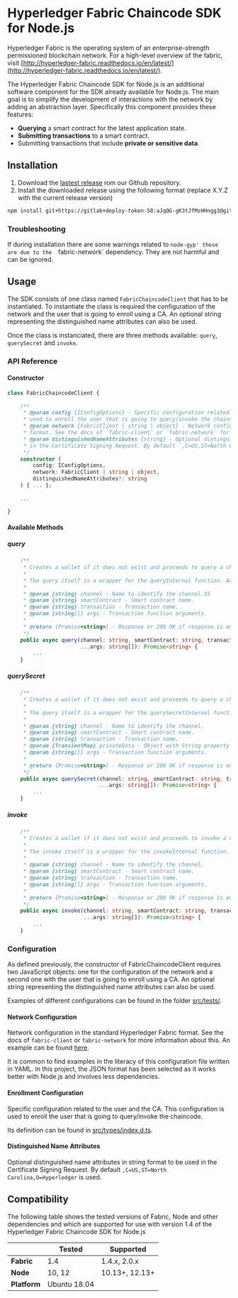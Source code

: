 # Hyperledger Fabric Chaincode SDK for Node.js

Hyperledger Fabric is the operating system of an enterprise-strength permissioned blockchain network. For a high-level 
overview of the fabric, visit [http://hyperledger-fabric.readthedocs.io/en/latest/](http://hyperledger-fabric.readthedocs.io/en/latest/).

The Hyperledger Fabric Chaincode SDK for Node.js is an additional software component for the SDK already available for Node.js. The main goal
is to simplify the development of interactions with the network by adding an abstraction layer. Specifically this component provides these features:
    
* **Querying** a smart contract for the latest application state.
* **Submitting transactions** to a smart contract.
* Submitting transactions that include **private or sensitive data**.

## Installation

1. Download the [lastest release](https://gitlab.iti.upv.es/blockchain/blockchain-commons/fabric-chaincode-client/-/tags?utf8=%E2%9C%93&search=release-) rom our Github repository.
2. Install the downloaded release using the following format (replace X.Y.Z with the current release version)

```bash
npm install git+https://gitlab+deploy-token-58:aJqQG-gK3tJfMsHHngg3@gitlab.iti.upv.es/blockchain/blockchain-commons/fabric-chaincode-client.git#release-X.Y.Z
```

### Troubleshooting

If during installation there are some warnings related to `node-gyp' these are due to the 
`fabric-network` dependency. They are not harmful and can be ignored.

## Usage

The SDK consists of one class named `FabricChaincodeClient` that has to be instantiated. To instantiate the class is required the configuration of the network and the user that is going to enroll using a CA. An optional string representing the distinguished name attributes can 
also be used.

Once the class is instanciated, there are three methods  available: `query`, `querySecret` and `invoke`.

### API Reference

#### Constructor

```typescript
class FabricChaincodeClient {
    
    /**
     * @param config {IConfigOptions} - Specific configuration related to the user and the CA. This configuration is
     * used to enroll the user that is going to query/invoke the chaincode.
     * @param network {FabricClient | string | object} - Network configuration in the standard Hyperledger Fabric
     * format. See the docs of `fabric-client` or `fabric-network` for more information about this.
     * @param distinguishedNameAttributes {string} - Optional distinguished name attributes in string format to be used
     * in the Certificate Signing Request. By default `,C=US,ST=North Carolina,O=Hyperledger` is used.
     */
    constructor (
        config: IConfigOptions,
        network: FabricClient | string | object,
        distinguishedNameAttributes?: string
    ) { ... };
    
    ...

}
```

#### Available Methods

##### query

```typescript
    /**
     * Creates a wallet if it does not exist and proceeds to query a chaincode.
     *
     * The query itself is a wrapper for the queryInternal function. Arguments are forwarded.
     *
     * @param {string} channel - Name to identify the channel.SS
     * @param {string} smartContract - Smart contract name.
     * @param {string} transaction - Transaction name.
     * @param {string[]} args - Transaction function arguments.
     *
     * @return {Promise<string>} - Response or 200 OK if response is empty.
     */
    public async query(channel: string, smartContract: string, transaction: string,
                       ...args: string[]): Promise<string> {
        ...
    }
```

##### querySecret

```typescript
    /**
     * Creates a wallet if it does not exist and proceeds to query a chaincode.
     *
     * The query itself is a wrapper for the querySecretInternal function. Arguments are forwarded.
     *
     * @param {string} channel - Name to identify the channel.
     * @param {string} smartContract - Smart contract name.
     * @param {string} transaction - Transaction name.
     * @param {TransientMap} privateData - Object with String property names and Buffer property values.
     * @param {string[]} args - Transaction function arguments.
     *
     * @return {Promise<string>} - Response or 200 OK if response is empty.
     */
    public async querySecret(channel: string, smartContract: string, transaction: string, privateData: TransientMap,
                             ...args: string[]): Promise<string> {
        ...
    }
```

##### invoke

```typescript
    /**
     * Creates a wallet if it does not exist and proceeds to invoke a chaincode.
     *
     * The invoke itself is a wrapper for the invokeInternal function. Arguments are forwarded.
     *
     * @param {string} channel - Name to identify the channel.
     * @param {string} smartContract - Smart contract name.
     * @param {string} transaction - Transaction name.
     * @param {string[]} args - Transaction function arguments.
     *
     * @return {Promise<string>} - Response or 200 OK if response is empty.
     */
    public async invoke(channel: string, smartContract: string, transaction: string,
                        ...args: string[]): Promise<string> {
        ...
    }
```

### Configuration

As defined previously, the constructor of FabricChaincodeClient requires two JavaScript objects: one for the configuration of the network and a second one with the user that is going to enroll using a CA. An optional string representing the distinguished name attributes can 
also be used.

Examples of different configurations can be found in the folder [src/tests/](src/tests/).

#### Network Configuration

Network configuration in the standard Hyperledger Fabric format. See the docs of `fabric-client` or `fabric-network` for 
more information about this. An example can be found 
[here](https://hyperledger.github.io/fabric-sdk-node/release-1.4/tutorial-network-config.html).

It is common to find examples in the literacy of this configuration file written in YAML. In this project, the JSON
format has been selected as it works better with Node.js and involves less dependencies.

#### Enrollment Configuration

Specific configuration related to the user and the CA. This configuration is used to enroll the user that is going to 
query/invoke the chaincode.

Its definition can be found in [src/types/index.d.ts](src/types/index.d.ts).

#### Distinguished Name Attributes

Optional distinguished name attributes in string format to be used in the Certificate Signing Request. By default 
`,C=US,ST=North Carolina,O=Hyperledger` is used.


## Compatibility

The following table shows the tested versions of Fabric, Node and other dependencies and which are 
supported for use with version 1.4 of the Hyperledger Fabric Chaincode SDK for Node.js

|              | Tested       | Supported      |
|--------------|--------------|----------------|
| **Fabric**   | 1.4          | 1.4.x, 2.0.x   |
| **Node**     | 10, 12       | 10.13+, 12.13+ |
| **Platform** | Ubuntu 18.04 |                |
